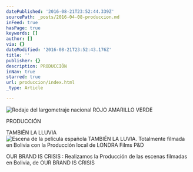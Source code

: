 ```yaml
---
datePublished: '2016-08-21T23:52:44.339Z'
sourcePath: _posts/2016-04-08-produccion.md
inFeed: true
hasPage: true
keywords: []
author: []
via: {}
dateModified: '2016-08-21T23:52:43.176Z'
title: ''
publisher: {}
description: PRODUCCIÓN
inNav: true
starred: true
url: produccion/index.html
_type: Article

---
```

![Rodaje del largometraje nacional ROJO AMARILLO VERDE](https://the-grid-user-content.s3-us-west-2.amazonaws.com/1253560c-a4f2-4b58-a019-c9b50ecf4e20.jpg)

PRODUCCIÓN

TAMBIÉN LA LLUVIA
![Escena de la película española TAMBIÉN LA LUVIA. Totalmente filmada en Bolivia con la Producción local de LONDRA Films P&D](https://the-grid-user-content.s3-us-west-2.amazonaws.com/69b34052-fdb9-4b03-aa91-8049a9ad3a38.jpg)

OUR BRAND IS CRISIS : Realizamos la Producción de las escenas filmadas en Bolivia, de OUR BRAND IS CRISIS